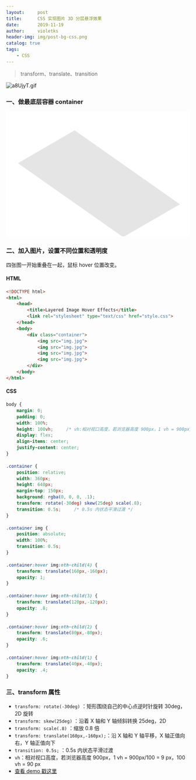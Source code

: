 ```yaml
---
layout:     post
title:      CSS 实现图片 3D 分层悬浮效果
date:       2019-11-19
author:     violetks
header-img: img/post-bg-css.png
catalog: true
tags:
    - CSS
---
```


> transform、translate、transition

![a8UjyT.gif](/instructPic/a8UjyT.gif)

### 一、做最底层容器 container

![a8dGCR.png](/instructPic/a8dGCR.png)

### 二、加入图片，设置不同位置和透明度
四张图一开始重叠在一起，鼠标 hover 位置改变。

#### HTML
```html
<!DOCTYPE html>
<html>
    <head>
        <title>Layered Image Hover Effects</title>
        <link rel="stylesheet" type="text/css" href="style.css">
    </head>
    <body>
        <div class="container">
            <img src="img.jpg">
            <img src="img.jpg">
            <img src="img.jpg">
            <img src="img.jpg">
        </div>
    </body>
</html>
```

#### CSS
```css
body {
    margin: 0;
    padding: 0;
    width: 100%;
    height: 100vh;     /* vh:相对视口高度，若浏览器高度 900px，1 vh = 900px/100 = 9 px，100 vh = 90 px */
    display: flex;
    align-items: center;
    justify-content: center;
}

.container {
    position: relative;
    width: 360px;
    height: 640px;
    margin-top: 150px;
    background: rgba(0, 0, 0, .1);
    transform: rotate(-30deg) skew(25deg) scale(.8);
    transition: 0.5s;     /* 0.5s 内状态平滑过渡 */
}

.container img {
    position: absolute;
    width: 100%;
    transition: 0.5s;
}

.container:hover img:nth-child(4) {
    transform: translate(160px,-160px);
    opacity: 1;
}

.container:hover img:nth-child(3) {
    transform: translate(120px,-120px);
    opacity: .8;
}

.container:hover img:nth-child(2) {
    transform: translate(80px,-80px);
    opacity: .6;
}

.container:hover img:nth-child(1) {
    transform: translate(40px,-40px);
    opacity: .4;
}
```

### 三、transform 属性
- `transform: rotate(-30deg)` ：矩形围绕自己的中心点逆时针旋转 30deg，2D 旋转
- `transform: skew(25deg)` ：沿着 X 轴和 Y 轴倾斜转换 25deg，2D
- `transform: scale(.8)` ：缩放 0.8 倍
- `transform: translate(160px,-160px);`：沿 X 轴和 Y 轴平移，X 轴正值向右，Y 轴正值向下
- `transition: 0.5s;` ：0.5s 内状态平滑过渡
- `vh`：相对视口高度，若浏览器高度 900px，1 vh = 900px/100 = 9 px，100 vh = 90 px
- [查看 demo 戳这里](/demo/layered/index.html)
